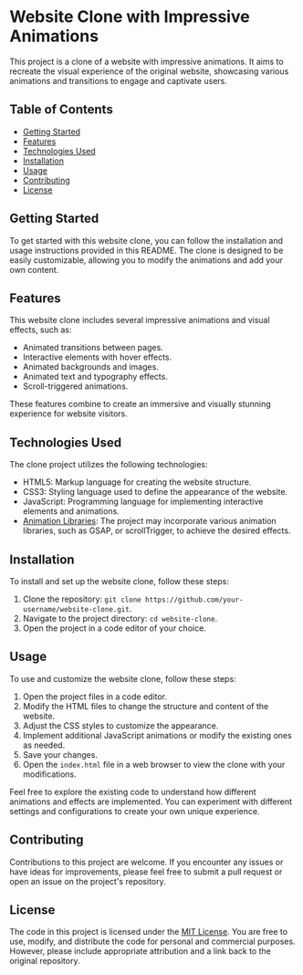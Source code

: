 # Website Clone with Impressive Animations

This project is a clone of a website with impressive animations. It aims to recreate the visual experience of the original website, showcasing various animations and transitions to engage and captivate users.

## Table of Contents

- [Getting Started](#getting-started)
- [Features](#features)
- [Technologies Used](#technologies-used)
- [Installation](#installation)
- [Usage](#usage)
- [Contributing](#contributing)
- [License](#license)

## Getting Started

To get started with this website clone, you can follow the installation and usage instructions provided in this README. The clone is designed to be easily customizable, allowing you to modify the animations and add your own content.

## Features

This website clone includes several impressive animations and visual effects, such as:

- Animated transitions between pages.
- Interactive elements with hover effects.
- Animated backgrounds and images.
- Animated text and typography effects.
- Scroll-triggered animations.

These features combine to create an immersive and visually stunning experience for website visitors.

## Technologies Used

The clone project utilizes the following technologies:

- HTML5: Markup language for creating the website structure.
- CSS3: Styling language used to define the appearance of the website.
- JavaScript: Programming language for implementing interactive elements and animations.
- [Animation Libraries](https://example.com): The project may incorporate various animation libraries, such as GSAP, or scrollTrigger, to achieve the desired effects.

## Installation

To install and set up the website clone, follow these steps:

1. Clone the repository: `git clone https://github.com/your-username/website-clone.git`.
2. Navigate to the project directory: `cd website-clone`.
3. Open the project in a code editor of your choice.

## Usage

To use and customize the website clone, follow these steps:

1. Open the project files in a code editor.
2. Modify the HTML files to change the structure and content of the website.
3. Adjust the CSS styles to customize the appearance.
4. Implement additional JavaScript animations or modify the existing ones as needed.
5. Save your changes.
6. Open the `index.html` file in a web browser to view the clone with your modifications.

Feel free to explore the existing code to understand how different animations and effects are implemented. You can experiment with different settings and configurations to create your own unique experience.

## Contributing

Contributions to this project are welcome. If you encounter any issues or have ideas for improvements, please feel free to submit a pull request or open an issue on the project's repository.

## License

The code in this project is licensed under the [MIT License](LICENSE.md). You are free to use, modify, and distribute the code for personal and commercial purposes. However, please include appropriate attribution and a link back to the original repository.
